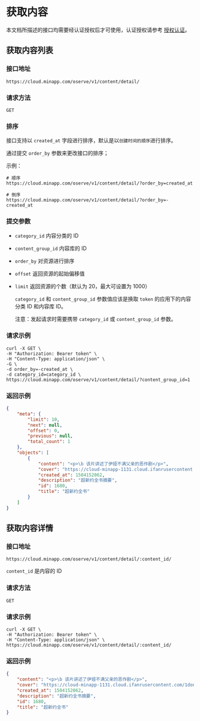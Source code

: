 # 获取内容

本文档所描述的接口均需要经认证授权后才可使用，认证授权请参考 [授权认证](./authentication.md)。

## 获取内容列表

### 接口地址

`https://cloud.minapp.com/oserve/v1/content/detail/`

### 请求方法

`GET`

### 排序

接口支持以 `created_at` 字段进行排序，默认是以`创建时间的顺序`进行排序。

通过提交 `order_by` 参数来更改接口的排序；

示例：

```
# 顺序
https://cloud.minapp.com/oserve/v1/content/detail/?order_by=created_at

# 倒序
https://cloud.minapp.com/oserve/v1/content/detail/?order_by=-created_at
```

### 提交参数

- `category_id` 内容分类的 ID
- `content_group_id` 内容库的 ID
- `order_by` 对资源进行排序
- `offset` 返回资源的起始偏移值
- `limit` 返回资源的个数（默认为 20，最大可设置为 1000）

  `category_id` 和 `content_group_id` 参数值应该是换取 `token` 的应用下的内容分类 ID 和内容库 ID。

  注意：发起请求时需要携带 `category_id` 或 `content_group_id` 参数。

### 请求示例

```
curl -X GET \
-H "Authorization: Bearer token" \
-H "Content-Type: application/json" \
-G \
-d order_by=-created_at \
-d category_id=category_id \
https://cloud.minapp.com/oserve/v1/content/detail/?content_group_id=1
```

### 返回示例

```json
{
    "meta": {
        "limit": 10,
        "next": null,
        "offset": 0,
        "previous": null,
        "total_count": 1
    },
    "objects": [
        {
            "content": "<p>\b 该片讲述了伊娅不满父亲的恶作剧</p>",
            "cover": "https://cloud-minapp-1131.cloud.ifanrusercontent.com/1donykIpnuvcRiAX.jpg",
            "created_at": 1504152062,
            "description": "超新约全书摘要",
            "id": 1680,
            "title": "超新约全书"
        }
    ]
}
```

## 获取内容详情

### 接口地址

`https://cloud.minapp.com/oserve/v1/content/detail/:content_id/`

`content_id` 是内容的 ID

### 请求方法

`GET`

### 请求示例

```
curl -X GET \
-H "Authorization: Bearer token" \
-H "Content-Type: application/json" \
https://cloud.minapp.com/oserve/v1/content/detail/:content_id/
```

### 返回示例

```json
{
    "content": "<p>\b 该片讲述了伊娅不满父亲的恶作剧</p>",
    "cover": "https://cloud-minapp-1131.cloud.ifanrusercontent.com/1donykIpnuvcRiAX.jpg",
    "created_at": 1504152062,
    "description": "超新约全书摘要",
    "id": 1680,
    "title": "超新约全书"
}
```
